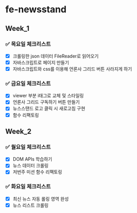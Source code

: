 # fe-newsstand

## Week_1

### ✅ 목요일 체크리스트

- [x] 크롤링한 json 데이터 FileReader로 읽어오기
- [x] 자바스크립트로 페이지 만들기
- [x] 자바스크립트와 css를 이용해 언론사 그리드 버튼 사라지게 하기

### ✅ 금요일 체크리스트

- [x] viewer 부분 i태그로 교체 및 스타일링
- [x] 언론사 그리드 구독하기 버튼 만들기
- [x] 뉴스스탠드 로고 클릭 시 새로고침 구현
- [x] 함수 리팩토링

## Week_2

### ✅ 월요일 체크리스트

- [x] DOM APIs 학습하기
- [x] 뉴스 데이터 크롤링
- [x] 저번주 미션 함수 리팩토링

### ✅ 화요일 체크리스트

- [x] 최신 뉴스 자동 롤링 영역 완성
- [x] 뉴스 리스트 크롤링
